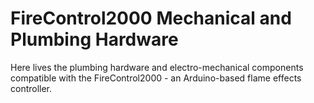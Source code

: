 # FireControl2000 Mechanical and Plumbing Hardware

Here lives the plumbing hardware and electro-mechanical components compatible with the FireControl2000 - an Arduino-based flame effects controller. 